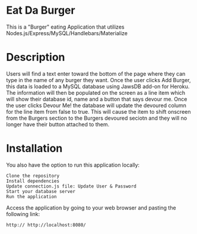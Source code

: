 # Eat Da Burger

This is a "Burger" eating Application that utilizes Nodes.js/Express/MySQL/Handlebars/Materialize

# Description

Users will find a text enter toward the bottom of the page where they can type in the name of any burger they want. Once the user clicks Add Burger, this data is loaded to a MySQL database using JawsDB add-on for Heroku. The information will then be populated on the screen as a line item which will show their database id, name and a button that says devour me. Once the user clicks Devour Me! the database will update the devoured column for the line item from false to true. This will cause the item to shift onscreen from the Burgers section to the Burgers devoured seciotn and they will no longer have their button attached to them.

# Installation 

You also have the option to run this application locally:

    Clone the repository 
    Install dependencies
    Update connection.js file: Update User & Password
    Start your database server
    Run the application

Access the application by going to your web browser and pasting the following link: 

    http:// http://localhost:8080/
